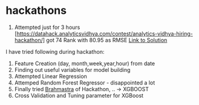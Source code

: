 # hackathons
1. Attempted just for 3 hours [https://datahack.analyticsvidhya.com/contest/analytics-vidhya-hiring-hackathon/] got 74 Rank with 80.95 as RMSE
[Link to Solution](https://github.com/vkgpt11/hackathons/tree/master/AnalyticsVidhyaHiringHackathon-2018)

I have tried following during hackathon:
1. Feature Creation (day, month,week,year,hour) from date
2. Finding out useful variables for model building
3. Attempted Linear Regression
4. Attemped Random Forest Regressor - disappointed a lot
5. Finally tried [Brahmastra](https://en.wikipedia.org/wiki/Brahmastra) of Hackathon, ..  ->  XGBOOST
6. Cross Validation and Tuning parameter for XGBoost


